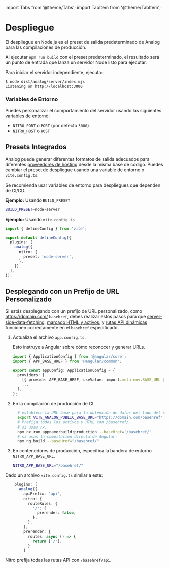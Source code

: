 import Tabs from '@theme/Tabs';
import TabItem from '@theme/TabItem';

# Despliegue

El despliegue en Node.js es el preset de salida predeterminado de Analog para las compilaciones de producción.

Al ejecutar `npm run build` con el preset predeterminado, el resultado será un punto de entrada que lanza un servidor Node listo para ejecutar.

Para iniciar el servidor independiente, ejecuta:

```bash
$ node dist/analog/server/index.mjs
Listening on http://localhost:3000
```

### Variables de Entorno

Puedes personalizar el comportamiento del servidor usando las siguientes variables de entorno:

- `NITRO_PORT` o `PORT` (por defecto `3000`)
- `NITRO_HOST` o `HOST`

## Presets Integrados

Analog puede generar diferentes formatos de salida adecuados para diferentes [proveedores de hosting](/docs/features/deployment/providers) desde la misma base de código. Puedes cambiar el preset de despliegue usando una variable de entorno o `vite.config.ts`.

Se recomienda usar variables de entorno para despliegues que dependen de CI/CD.

**Ejemplo:** Usando `BUILD_PRESET`

```bash
BUILD_PRESET=node-server
```

**Ejemplo:** Usando `vite.config.ts`

```ts
import { defineConfig } from 'vite';

export default defineConfig({
  plugins: [
    analog({
      nitro: {
        preset: 'node-server',
      },
    }),
  ],
});
```

## Desplegando con un Prefijo de URL Personalizado

Si estás desplegando con un prefijo de URL personalizado, como https://domain.com/ `basehref`, debes realizar estos pasos para que [server-side-data-fetching](https://analogjs.org/docs/features/data-fetching/server-side-data-fetching), [marcado HTML y activos](https://angular.io/api/common/APP_BASE_HREF), y [rutas API dinámicas](https://analogjs.org/docs/features/api/overview) funcionen correctamente en el `basehref` especificado.

1. Actualiza el archivo `app.config.ts`.

   Esto instruye a Angular sobre cómo reconocer y generar URLs.

   ```ts
   import { ApplicationConfig } from '@angular/core';
   import { APP_BASE_HREF } from '@angular/common';

   export const appConfig: ApplicationConfig = {
     providers: [
       [{ provide: APP_BASE_HREF, useValue: import.meta.env.BASE_URL || '/' }],
       ...
     ],
   };
   ```

2. En la compilación de producción de CI

   ```bash
     # establece la URL base para la obtención de datos del lado del servidor
     export VITE_ANALOG_PUBLIC_BASE_URL="https://domain.com/basehref"
     # Prefija todos los activos y HTML con /basehref/
     # si usas nx:
     npx nx run appname:build:production --baseHref='/basehref/'
     # si usas la compilación directa de Angular:
     npx ng build --baseHref="/basehref/"
   ```

3. En contenedores de producción, especifica la bandera de entorno `NITRO_APP_BASE_URL`.

   ```bash
   NITRO_APP_BASE_URL="/basehref/"
   ```

Dado un archivo `vite.config.ts` similar a este:

```ts
    plugins: [
      analog({
        apiPrefix: 'api',
        nitro: {
          routeRules: {
            '/': {
              prerender: false,
            },
          },
        },
        prerender: {
          routes: async () => {
            return ['/'];
          }
        }
```

Nitro prefija todas las rutas API con `/basehref/api`.
